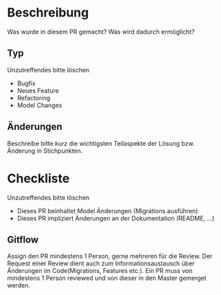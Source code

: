# Beschreibung

Was wurde in diesem PR gemacht? Was wird dadurch ermöglicht?


## Typ
Unzutreffendes bitte löschen

* Bugfix
* Neues Feature
* Refactoring
* Model Changes

## Änderungen

Beschreibe bitte *kurz* die wichtigsten Teilaspekte der Lösung bzw. Änderung in Stichpunkten.

# Checkliste
Unzutreffendes bitte löschen

* Dieses PR beinhaltet Model Änderungen (Migrations ausführen)
* Dieses PR impliziert Änderungen an der Dokumentation (README, ...)


## Gitflow
Assign den PR mindestens 1 Person, gerne mehreren für die Review. Der Request einer Review dient auch zum Informationsaustausch über Änderungen im Code(Migrations, Features etc.). Ein PR muss von mindestens 1 Person reviewed und von dieser in den Master gemerget werden.

